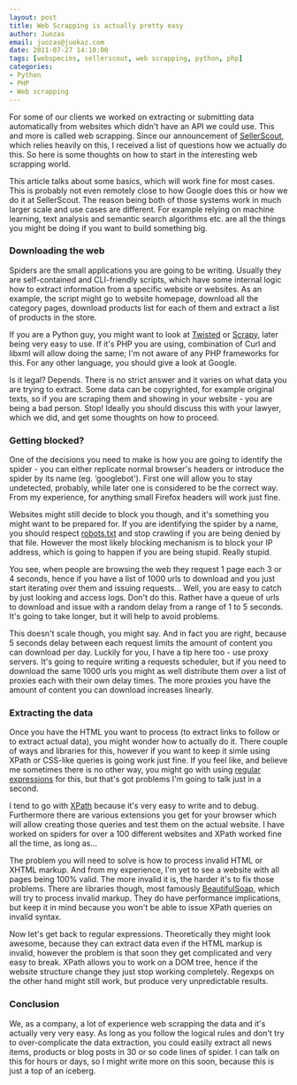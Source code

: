 ```yaml
---
layout: post
title: Web Scrapping is actually pretty easy
author: Juozas
email: juozas@juokaz.com
date: 2011-07-27 14:10:00
tags: [webspecies, sellerscout, web scrapping, python, php]
categories:
- Python
- PHP
- Web scrapping
---
```


For some of our clients we worked on extracting or submitting data automatically from websites which didn't have an API we could use. This and more is called web scrapping. Since our announcement of [SellerScout](http://sellerscout.co.uk/), which relies heavily on this, I received a list of questions how we actually do this. So here is some thoughts on how to start in the interesting web scrapping world.

<!--more-->

This article talks about some basics, which will work fine for most cases. This is probably not even remotely close to how Google does this or how we do it at SellerScout. The reason being both of those systems work in much larger scale and use cases are different. For example relying on machine learning, text analysis and semantic search algorithms etc. are all the things you might be doing if you want to build something big.

### Downloading the web

Spiders are the small applications you are going to be writing. Usually they are self-contained and CLI-friendly scripts, which have some internal logic how to extract information from a specific website or websites. As an example, the script might go to website homepage, download all the category pages, download products list for each of them and extract a list of products in the store.

If you are a Python guy, you might want to look at [Twisted](http://twistedmatrix.com/trac/) or [Scrapy](http://scrapy.org/), later being very easy to use. If it's PHP you are using, combination of Curl and libxml will allow doing the same; I'm not aware of any PHP frameworks for this. For any other language, you should give a look at Google. 

Is it legal? Depends. There is no strict answer and it varies on what data you are trying to extract. Some data can be copyrighted, for example original texts, so if you are scraping them and showing in your website - you are being a bad person. Stop! Ideally you should discuss this with your lawyer, which we did, and get some thoughts on how to proceed. 

### Getting blocked?

One of the decisions you need to make is how you are going to identify the spider - you can either replicate normal browser's headers or introduce the spider by its name (eg. ‘googlebot'). First one will allow you to stay undetected, probably, while later one is considered to be the correct way. From my experience, for anything small Firefox headers will work just fine. 

Websites might still decide to block you though, and it's something you might want to be prepared for. If you are identifying the spider by a name, you should respect [robots.txt](http://www.robotstxt.org/) and stop crawling if you are being denied by that file. However the most likely blocking mechanism is to block your IP address, which is going to happen if you are being stupid. Really stupid.

You see, when people are browsing the web they request 1 page each 3 or 4 seconds, hence if you have a list of 1000 urls to download and you just start iterating over them and issuing requests… Well, you are easy to catch by just looking and access logs. Don't do this. Rather have a queue of urls to download and issue with a random delay from a range of 1 to 5 seconds.  It's going to take longer, but it will help to avoid problems.

This doesn't scale though, you might say. And in fact you are right, because 5 seconds delay between each request limits the amount of content you can download per day. Luckily for you, I have a tip here too - use proxy servers. It's going to require writing a requests scheduler, but if you need to download the same 1000 urls you might as well distribute them over a list of proxies each with their own delay times. The more proxies you have the amount of content you can download increases linearly. 

### Extracting the data

Once you have the HTML you want to process (to extract links to follow or to extract actual data), you might wonder how to actually do it. There couple of ways and libraries for this, however if you want to keep it simle using XPath or CSS-like queries is going work just fine. If you feel like, and believe me sometimes there is no other way, you might go with using [regular expressions](http://en.wikipedia.org/wiki/Regular_expression) for this, but that's got problems I'm going to talk just in a second.

I tend to go with [XPath](http://www.w3.org/TR/xpath/) because it's very easy to write and to debug. Furthermore there are various extensions you get for your browser which will allow creating those queries and test them on the actual website. I have worked on spiders for over a 100 different websites and XPath worked fine all the time, as long as…

The problem you will need to solve is how to process invalid HTML or XHTML markup. And from my experience, I'm yet to see a website with all pages being 100% valid. The more invalid it is, the harder it's to fix those problems. There are libraries though, most famously [BeautifulSoap](http://www.crummy.com/software/BeautifulSoup/), which will try to process invalid markup. They do have performance implications, but keep it in mind because you won't be able to issue XPath queries on invalid syntax.

Now let's get back to regular expressions. Theoretically they might look awesome, because they can extract data even if the HTML markup is invalid, however the problem is that soon they get complicated and very easy to break. XPath allows you to work on a DOM tree, hence if the website structure change they just stop working completely. Regexps on the other hand might still work, but produce very unpredictable results.

### Conclusion

We, as a company, a lot of experience web scrapping the data and it's actually very very easy. As long as you follow the logical rules and don't try to over-complicate the data extraction, you could easily extract all news items, products or blog posts in 30 or so code lines of spider. I can talk on this for hours or days, so I might write more on this soon, because this is just a top of an iceberg. 
